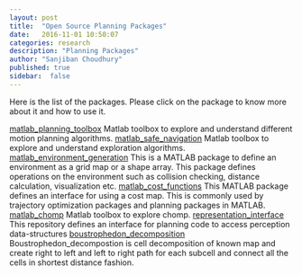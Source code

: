 ```yaml
---
layout: post
title:  "Open Source Planning Packages"
date:   2016-11-01 10:50:07
categories: research
description: "Planning Packages"
author: "Sanjiban Choudhury"
published: true
sidebar:  false
---
```


Here is the list of the packages. Please click on the package to know more about it and how to use it. 

<a href="https://bitbucket.org/castacks/matlab_planning_toolbox/src">matlab_planning_toolbox</a> Matlab toolbox to explore and understand different motion planning algorithms. <a href="https://bitbucket.org/kostas-alexis/matlab_safe_navigation">matlab_safe_navigation</a> Matlab toolbox to explore and understand exploration algorithms. <a href="https://bitbucket.org/castacks/matlab_environment_generation">matlab_environment_generation</a> This is a MATLAB package to define an environment as a grid map or a shape array. This package defines operations on the environment such as collision checking, distance calculation, visualization etc. <a href="https://bitbucket.org/castacks/matlab_cost_functions">matlab_cost_functions</a> This MATLAB package defines an interface for using a cost map. This is commonly used by trajectory optimization packages and planning packages in MATLAB. <a href="https://bitbucket.org/castacks/matlab_chomp">matlab_chomp</a> Matlab toolbox to explore chomp. <a href="https://bitbucket.org/castacks/representation_interface">representation_interface</a> This repository defines an interface for planning code to access perception data-structures <a href="https://bitbucket.org/castacks/boustrophedon_decomposition">boustrophedon_decomposition</a> Boustrophedon_decompostion is cell decomposition of known map and create right to left and left to right path for each subcell and connect all the cells in shortest distance fashion.